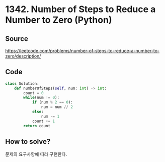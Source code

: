 # 1342. Number of Steps to Reduce a Number to Zero (Python)

## Source

https://leetcode.com/problems/number-of-steps-to-reduce-a-number-to-zero/description/

## Code

```python
class Solution:
    def numberOfSteps(self, num: int) -> int:
        count = 0
        while(num != 0):
            if (num % 2 == 0):
                num = num // 2
            else:
                num -= 1
            count += 1
        return count
```

## How to solve?

문제의 요구사항에 따라 구현한다.
